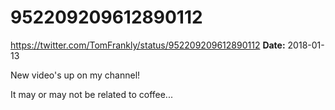 # 952209209612890112
https://twitter.com/TomFrankly/status/952209209612890112
**Date:** 2018-01-13

New video's up on my channel!

It may or may not be related to coffee...
